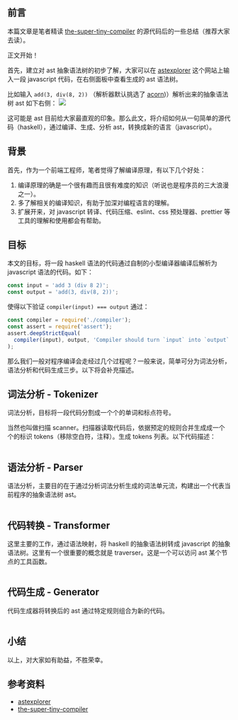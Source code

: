 ## 前言

本篇文章是笔者精读 [the-super-tiny-compiler](https://the-super-tiny-compiler.glitch.me/) 的源代码后的一些总结（推荐大家去读）。

正文开始！

首先，建立对 ast 抽象语法树的初步了解，大家可以在 [astexplorer](https://astexplorer.net/) 这个网站上输入一段 javascript 代码，在右侧面板中查看生成的 ast 语法树。

比如输入 `add(3, div(8, 2))` （解析器默认挑选了 [acorn](https://github.com/acornjs/acorn))）解析出来的抽象语法树 ast 如下右侧：
![](https://user-gold-cdn.xitu.io/2019/9/4/16cfcefe26e77bbd?w=1772&h=1160&f=png&s=174997)

这可能是 ast 目前给大家最直观的印象。那么此文，将介绍如何从一句简单的源代码（haskell），通过编译、生成、分析 ast，转换成新的语言（javascript）。

## 背景

首先，作为一个前端工程师，笔者觉得了解编译原理，有以下几个好处：

1. 编译原理的确是一个很有趣而且很有难度的知识（听说也是程序员的三大浪漫之一）。
2. 多了解相关的编译知识，有助于加深对编程语言的理解。
3. 扩展开来，对 javascript 转译、代码压缩、eslint、css 预处理器、prettier 等工具的理解和使用都会有帮助。

## 目标

本文的目标，将一段 haskell 语法的代码通过自制的小型编译器编译后解析为 javascript 语法的代码。如下：

```js
const input = 'add 3 (div 8 2)';
const output = 'add(3, div(8, 2))';
```

使得以下验证 `compiler(input) === output` 通过：

```js
const compiler = require('./compiler');
const assert = require('assert');
assert.deepStrictEqual(
  compiler(input), output, 'Compiler should turn `input` into `output`'
);
```

那么我们一般对程序编译会走经过几个过程呢？一般来说，简单可分为词法分析，语法分析和代码生成三步。以下将会补充描述。

## 词法分析 - Tokenizer

词法分析，目标将一段代码分割成一个个的单词和标点符号。

当然也叫做扫描 scanner。扫描器读取代码后，依据预定的规则合并生成成一个个的标识 tokens（移除空白符，注释）。生成 tokens 列表。以下代码描述：

```js
```

## 语法分析 - Parser

语法分析，主要目的在于通过分析词法分析生成的词法单元流，构建出一个代表当前程序的抽象语法树 ast。

```js
```

## 代码转换 - Transformer

这里主要的工作，通过语法映射，将 haskell 的抽象语法树转成 javascript 的抽象语法树。这里有一个很重要的概念就是 traverser。这是一个可以访问 ast 某个节点的工具函数。

```js
```

## 代码生成 - Generator

代码生成器将转换后的 ast 通过特定规则组合为新的代码。

```js
```

## 小结

以上，对大家如有助益，不胜荣幸。

## 参考资料

- [astexplorer](https://astexplorer.net/)
- [the-super-tiny-compiler](https://the-super-tiny-compiler.glitch.me/)
